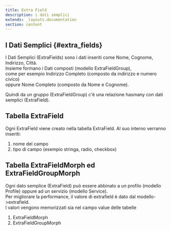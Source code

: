 ```yaml
---
title: Extra Field
description: i dati semplici
extends: _layouts.documentation
section: content
---
```

## I Dati Semplici {#extra_fields}

I Dati Semplici (ExtraFields) sono i dati inseriti come Nome, Cognome, Indirizzo, Città.  
Insieme formano i Dati composti (modello ExtraFieldGroup),  
come per esempio Indirizzo Completo (composto da indirizzo e numero civico)   
oppure Nome Completo (composto da Nome e Cognome).  

Quindi da un gruppo (ExtraFieldGroup) c'è una relazione hasmany con dati semplici (ExtraField).


## Tabella ExtraField

Ogni ExtraField viene creato nella tabella ExtraField. Al suo interno verranno inseriti:  
1. nome del campo  
2. tipo di campo (esempio stringa, radio, checkbox)


## Tabella ExtraFieldMorph ed ExtraFieldGroupMorph

Ogni dato semplice (ExtraField) può essere abbinato a un profilo (modello Profile) oppure ad un servizio (modello Service).  
Per migliorare la performance, il valore di extrafield è dato dal modello->extrafield.  
I valori vengono memorizzati sia nel campo value delle tabelle  
1. ExtraFieldMorph  
2. ExtraFieldGroupMorph  


